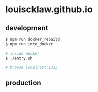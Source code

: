 # louiscklaw.github.io

## development

```bash
$ npm run docker_rebuild
$ npm run into_docker

# inside docker
$ ./entry.sh

# browse localhost:1313

```

## production

```bash

```
